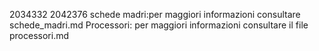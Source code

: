 2034332 
2042376 
schede madri:per maggiori informazioni consultare schede_madri.md 
Processori: per maggiori informazioni consultare il file processori.md 

